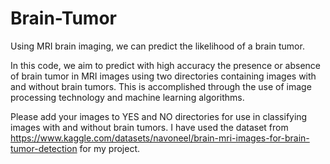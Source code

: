 # Brain-Tumor
Using MRI brain imaging, we can predict the likelihood of a brain tumor.

In this code, we aim to predict with high accuracy the presence or absence of brain tumor in MRI images using two directories containing images with and without brain tumors. This is accomplished through the use of image processing technology and machine learning algorithms.

Please add your images to YES and NO directories for use in classifying images with and without brain tumors. I have used the dataset from https://www.kaggle.com/datasets/navoneel/brain-mri-images-for-brain-tumor-detection for my project.
